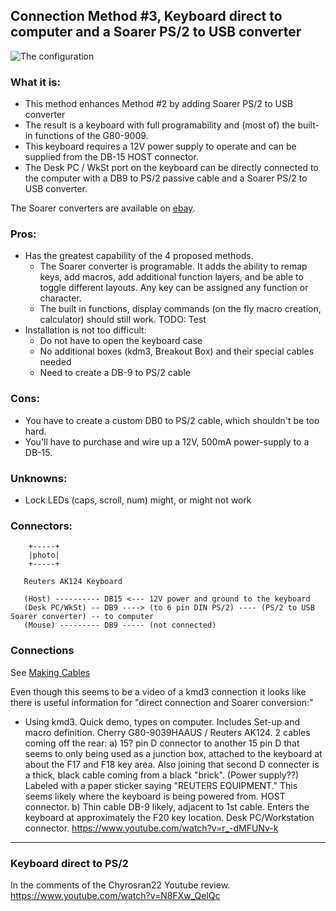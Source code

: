 ## Connection Method #3, Keyboard direct to computer and a Soarer PS/2 to USB converter

![The configuration](../master/images/Cherry%20G80-9009%20Direct+Soarer.png "Direct+Soarer connect diagram")

### What it is:

* This method enhances Method #2 by adding Soarer PS/2 to USB converter
* The result is a keyboard with full programability and (most of) the built-in functions of the G80-9009.
* This keyboard requires a 12V power supply to operate and can be supplied from
the DB-15 HOST connector.
* The Desk PC / WkSt port on the keyboard can be directly connected to the
computer with a DB9 to PS/2 passive cable and a Soarer PS/2 to USB converter.

The Soarer converters are available on 
[ebay](http://www.ebay.com/itm/NEW-PS-2-to-USB-Soarers-Converter-Adapter-Remapping-Macros-NKRO-Support-/282575686221).

### Pros:
* Has the greatest capability of the 4 proposed methods.
    - The Soarer converter is programable. It adds the ability to remap keys,
    add macros, add additional function layers, and be able to toggle different
    layouts. Any key can be assigned any function or character.
    - The built in functions, display commands (on the fly macro creation,
    calculator) should still work. TODO: Test
* Installation is not too difficult:
    - Do not have to open the keyboard case
    - No additional boxes (kdm3, Breakout Box) and their special cables needed
    - Need to create a DB-9 to PS/2 cable

### Cons:

* You have to create a custom DB0 to PS/2 cable, which shouldn't be too hard.
* You'll have to purchase and wire up a 12V, 500mA power-supply to a DB-15.

### Unknowns:

* Lock LEDs (caps, scroll, num) might, or might not work

### Connectors:

```
    +-----+
    |photo|
    +-----+
```
            
```
   Reuters AK124 Keyboard
   
   (Host) ---------- DB15 <--- 12V power and ground to the keyboard
   (Desk PC/WkSt) -- DB9 ----> (to 6 pin DIN PS/2) ---- (PS/2 to USB Soarer converter) -- to computer
   (Mouse) --------- DB9 ----- (not connected)
```
### Connections

See [Making Cables](../master/making-cables.md "Cable making instructions")

Even though this seems to be a video of a kmd3 connection it looks like
there is useful information for "direct connection and Soarer conversion:"

* Using kmd3. Quick demo, types on computer. Includes Set-up and macro definition. 
Cherry G80-9039HAAUS / Reuters AK124. 2 cables coming off the rear: 
    a) 15? pin D connector to another 15 pin D that seems to only being used as
    a junction box, attached to the keyboard at about the F17 and F18 key area.
    Also joining that second D connecter is a thick, black cable coming from a
    black "brick". (Power supply??) Labeled with a paper sticker saying "REUTERS
    EQUIPMENT." This seems likely where the keyboard is being powered from.
    HOST connector.
    b) Thin cable DB-9 likely, adjacent to 1st cable. Enters the keyboard at approximately
    the F20 key location. Desk PC/Workstation connector.
    https://www.youtube.com/watch?v=r_-dMFUNv-k

---
### Keyboard direct to PS/2

In the comments of the Chyrosran22 Youtube review. https://www.youtube.com/watch?v=N8FXw_QelQc

